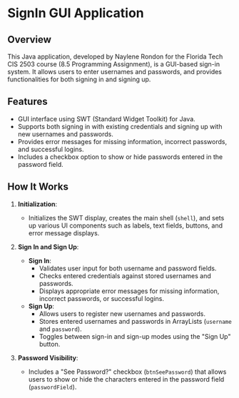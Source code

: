# SignIn GUI Application

## Overview

This Java application, developed by Naylene Rondon for the Florida Tech CIS 2503 course (8.5 Programming Assignment), is a GUI-based sign-in system. It allows users to enter usernames and passwords, and provides functionalities for both signing in and signing up.

## Features

- GUI interface using SWT (Standard Widget Toolkit) for Java.
- Supports both signing in with existing credentials and signing up with new usernames and passwords.
- Provides error messages for missing information, incorrect passwords, and successful logins.
- Includes a checkbox option to show or hide passwords entered in the password field.

## How It Works

1. **Initialization**:
   - Initializes the SWT display, creates the main shell (`shell`), and sets up various UI components such as labels, text fields, buttons, and error message displays.

2. **Sign In and Sign Up**:
   - **Sign In**:
     - Validates user input for both username and password fields.
     - Checks entered credentials against stored usernames and passwords.
     - Displays appropriate error messages for missing information, incorrect passwords, or successful logins.
   - **Sign Up**:
     - Allows users to register new usernames and passwords.
     - Stores entered usernames and passwords in ArrayLists (`username` and `password`).
     - Toggles between sign-in and sign-up modes using the "Sign Up" button.

3. **Password Visibility**:
   - Includes a "See Password?" checkbox (`btnSeePassword`) that allows users to show or hide the characters entered in the password field (`passwordField`).
